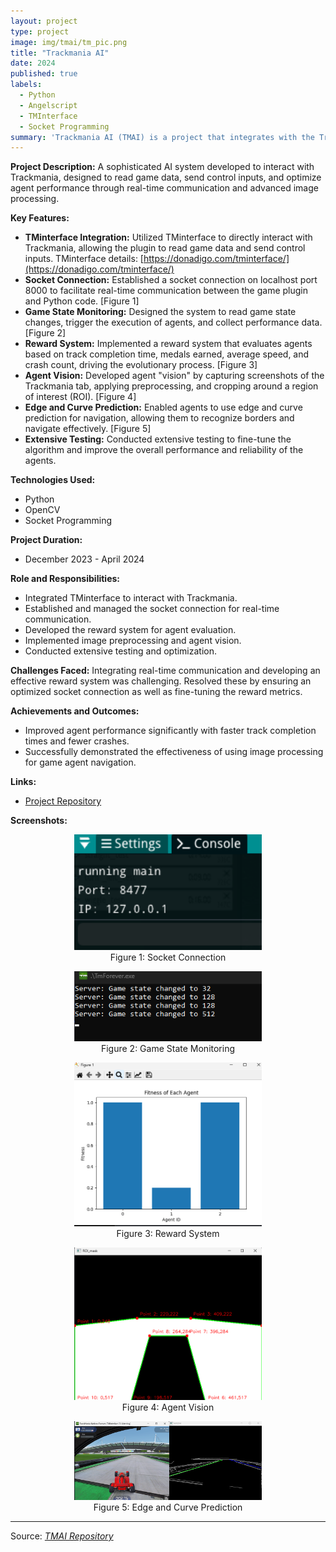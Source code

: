 ```yaml
---
layout: project
type: project
image: img/tmai/tm_pic.png
title: "Trackmania AI"
date: 2024
published: true
labels:
  - Python
  - Angelscript
  - TMInterface
  - Socket Programming
summary: 'Trackmania AI (TMAI) is a project that integrates with the Trackmania game to develop and train AI agents. Utilizing TMinterface for real-time data interaction and performance tracking, the system features advanced agent "vision," edge and curve prediction, and a reward system for optimizing gameplay.'
---
```


**Project Description:**
A sophisticated AI system developed to interact with Trackmania, designed to read game data, send control inputs, and optimize agent performance through real-time communication and advanced image processing.

**Key Features:**
- **TMinterface Integration:** Utilized TMinterface to directly interact with Trackmania, allowing the plugin to read game data and send control inputs. TMinterface details: [https://donadigo.com/tminterface/](https://donadigo.com/tminterface/)
- **Socket Connection:** Established a socket connection on localhost port 8000 to facilitate real-time communication between the game plugin and Python code. [Figure 1]
- **Game State Monitoring:** Designed the system to read game state changes, trigger the execution of agents, and collect performance data. [Figure 2]
- **Reward System:** Implemented a reward system that evaluates agents based on track completion time, medals earned, average speed, and crash count, driving the evolutionary process. [Figure 3]
- **Agent Vision:** Developed agent "vision" by capturing screenshots of the Trackmania tab, applying preprocessing, and cropping around a region of interest (ROI). [Figure 4]
- **Edge and Curve Prediction:** Enabled agents to use edge and curve prediction for navigation, allowing them to recognize borders and navigate effectively. [Figure 5]
- **Extensive Testing:** Conducted extensive testing to fine-tune the algorithm and improve the overall performance and reliability of the agents.

**Technologies Used:**
- Python
- OpenCV
- Socket Programming

**Project Duration:**
- December 2023 - April 2024

**Role and Responsibilities:**
- Integrated TMinterface to interact with Trackmania.
- Established and managed the socket connection for real-time communication.
- Developed the reward system for agent evaluation.
- Implemented image preprocessing and agent vision.
- Conducted extensive testing and optimization.

**Challenges Faced:**
Integrating real-time communication and developing an effective reward system was challenging. Resolved these by ensuring an optimized socket connection as well as fine-tuning the reward metrics.

**Achievements and Outcomes:**
- Improved agent performance significantly with faster track completion times and fewer crashes.
- Successfully demonstrated the effectiveness of using image processing for game agent navigation.

**Links:**
- [Project Repository](#https://github.com/TH3Eimis/TMAI/tree/main)

**Screenshots:**
<p align="center">
  <img src="../img/tmai/port.png" alt="Socket Connection" width="300" />
  <br>Figure 1: Socket Connection
</p>
<p align="center">
  <img src="../img/tmai/state.png" alt="Game State Monitoring" width="300" />
  <br>Figure 2: Game State Monitoring
</p>
<p align="center">
  <img src="../img/tmai/fitness.png" alt="Reward System" width="300" />
  <br>Figure 3: Reward System
</p>
<p align="center">
  <img src="../img/tmai/roi.png" alt="Agent Vision" width="300" />
  <br>Figure 4: Agent Vision
</p>
<p align="center">
  <img src="../img/tmai/edge.png" alt="Edge and Curve Prediction" width="300" />
  <br>Figure 5: Edge and Curve Prediction
</p>

<hr>
Source: <a href="https://github.com/TH3Eimis/TMAI/tree/main"><i class="large github icon ">TMAI Repository</i></a>



